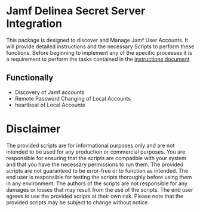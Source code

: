 # Jamf Delinea Secret Server Integration

This package is designed to discover and Manage Jamf User Accounts.  It will provide detailed instructions and the necessary Scripts to perform these functions. Before beginning to implement any of the specific processes it is a requirement to perform the tasks contained in the [instructions document](./Instructions.md)

## Functionally

- Discovery of Jamf accounts
- Remote Password Changing of Local Accounts
- heartbeat of Local Accounts

# Disclaimer

The provided scripts are for informational purposes only and are not intended to be used for any production or commercial purposes. You are responsible for ensuring that the scripts are compatible with your system and that you have the necessary permissions to run them. The provided scripts are not guaranteed to be error-free or to function as intended. The end user is responsible for testing the scripts thoroughly before using them in any environment. The authors of the scripts are not responsible for any damages or losses that may result from the use of the scripts. The end user agrees to use the provided scripts at their own risk. Please note that the provided scripts may be subject to change without notice.